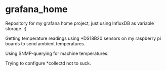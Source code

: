 # grafana_home

Repository for my grafana home project, just using InfluxDB as variable storage. :)


Getting temperature readings using *DS18B20 sensors on my raspberry pi boards to send ambient temperatures.

Using SNMP-querying for machine temperatures.

Trying to configure *collectd not to suck.
